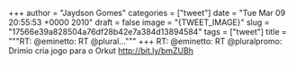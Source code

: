 
+++
author = "Jaydson Gomes"
categories = ["tweet"]
date = "Tue Mar 09 20:55:53 +0000 2010"
draft = false
image = "{TWEET_IMAGE}"
slug = "17566e39a828504a76df28b42e7a384d13894584"
tags = ["tweet"]
title = """RT: @eminetto: RT @plural..."""
+++
RT: @eminetto: RT @pluralpromo: Drimio cria jogo para o Orkut http://bit.ly/bmZUBh
